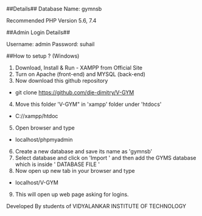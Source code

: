 ##Details##
Database Name: gymnsb

Recommended PHP Version 5.6, 7.4

##Admin Login Details##

Username: admin
Password: suhail

##How to setup ? (Windows)

1. Download, Install & Run - XAMPP from Official Site
2. Turn on Apache (front-end) and MYSQL (back-end)
3. Now download this github repository 
  - git clone https://github.com/die-dimitry/V-GYM
4. Move this folder 'V-GYM" in 'xampp' folder under 'htdocs'
  - C://xampp/htdoc
5. Open browser and type 
  - localhost/phpmyadmin
6. Create a new database and save its name as 'gymnsb'
7. Select database and click on 'Import ' and then add the GYMS database which is inside ' DATABASE FILE '
8. Now open up new tab in your browser and type
  - localhost/V-GYM
9. This will open up web page asking for logins.

Developed By students of VIDYALANKAR INSTITUTE OF TECHNOLOGY

